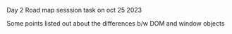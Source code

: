 Day 2 Road map sesssion task on oct 25 2023 

Some points listed out about the differences b/w DOM and window objects
